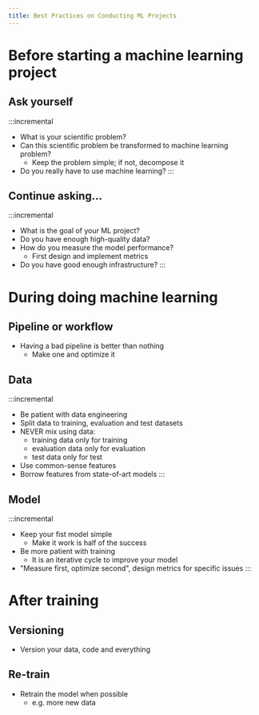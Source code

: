 ```yaml
---
title: Best Practices on Conducting ML Projects
---
```


# Before starting a machine learning project
## Ask yourself

:::incremental
- What is your scientific problem?
- Can this scientific problem be transformed to machine learning problem?
  - Keep the problem simple; if not, decompose it
- Do you really have to use machine learning?
:::

## Continue asking...

:::incremental
- What is the goal of your ML project?
- Do you have enough high-quality data?
- How do you measure the model performance?
  - First design and implement metrics
- Do you have good enough infrastructure?
:::

# During doing machine learning
## Pipeline or workflow
- Having a bad pipeline is better than nothing
  - Make one and optimize it

## Data
:::incremental
- Be patient with data engineering
- Split data to training, evaluation and test datasets
- NEVER mix using data:
  - training data only for training
  - evaluation data only for evaluation
  - test data only for test
- Use common-sense features
- Borrow features from state-of-art models
:::


## Model
:::incremental
- Keep your fist model simple
  - Make it work is half of the success
- Be more patient with training
  - It is an iterative cycle to improve your model
- "Measure first, optimize second", design metrics for specific issues
:::

# After training

## Versioning
- Version your data, code and everything

## Re-train
- Retrain the model when possible
  - e.g. more new data
